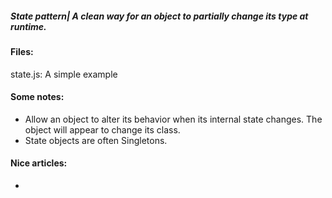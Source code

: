 ##### State pattern| A clean way for an object to partially change its type at runtime.

#### Files:
state.js: A simple example

#### Some notes:
+ Allow an object to alter its behavior when its internal state changes. The object will appear to change its class.
+ State objects are often Singletons.

#### Nice articles:
+ 





